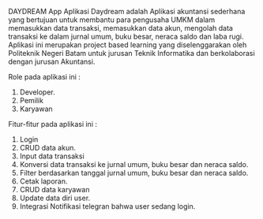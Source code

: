 DAYDREAM App
Aplikasi Daydream adalah Aplikasi akuntansi sederhana yang bertujuan untuk membantu para pengusaha UMKM dalam memasukkan data transaksi, memasukkan data akun, mengolah data transaksi ke dalam jurnal umum, buku besar, neraca saldo dan laba rugi. Aplikasi ini merupakan project based learning yang diselenggarakan oleh Politeknik Negeri Batam untuk jurusan Teknik Informatika dan berkolaborasi dengan jurusan Akuntansi.

Role pada aplikasi ini :
1. Developer.
2. Pemilik
3. Karyawan

Fitur-fitur pada aplikasi ini :
1. Login
2. CRUD data akun.
3. Input data transaksi
4. Konversi data transaksi ke jurnal umum, buku besar dan neraca saldo.
5. Filter berdasarkan tanggal jurnal umum, buku besar dan neraca saldo.
6. Cetak laporan.
7. CRUD data karyawan
8. Update data diri user.
9. Integrasi Notifikasi telegran bahwa user sedang login.
